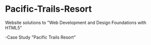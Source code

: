 # Pacific-Trails-Resort

Website solutions to "Web Development and Design Foundations with HTML5" 

-Case Study "Pacific Trails Resort"

